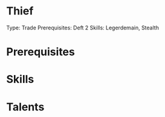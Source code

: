 # Thief

Type: Trade
Prerequisites: Deft 2
Skills: Legerdemain, Stealth

# Prerequisites

# Skills

# Talents